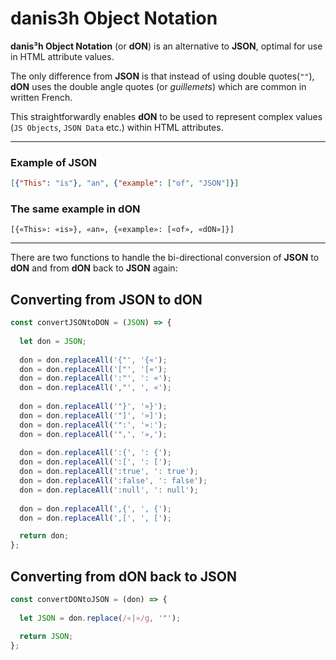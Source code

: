 # danis3h Object Notation
**danis³h Object Notation** (or **dON**) is an alternative to **JSON**, optimal for use in HTML attribute values.

The only difference from **JSON** is that instead of using double quotes(`""`), **dON** uses the double angle quotes (or _guillemets_) which are common in written French.

This straightforwardly enables **dON** to be used to represent complex values (`JS Objects`, `JSON Data` etc.) within HTML attributes.

________

### Example of JSON

```json
[{"This": "is"}, "an", {"example": ["of", "JSON"]}]
```

### The same example in dON
```
[{«This»: «is»}, «an», {«example»: [«of», «dON»]}]
```
________

There are two functions to handle the bi-directional conversion of **JSON** to **dON** and from **dON** back to **JSON** again:

## Converting from JSON to dON

```js
const convertJSONtoDON = (JSON) => {
  
  let don = JSON;
  
  don = don.replaceAll('{"', '{«');
  don = don.replaceAll('["', '[«');
  don = don.replaceAll(':"', ': «');
  don = don.replaceAll(',"', ', «');
  
  don = don.replaceAll('"}', '»}');
  don = don.replaceAll('"]', '»]');
  don = don.replaceAll('":', '»:');
  don = don.replaceAll('",', '»,');
  
  don = don.replaceAll(':{', ': {');
  don = don.replaceAll(':[', ': [');
  don = don.replaceAll(':true', ': true');
  don = don.replaceAll(':false', ': false');
  don = don.replaceAll(':null', ': null');
  
  don = don.replaceAll(',{', ', {');
  don = don.replaceAll(',[', ', [');

  return don;
};
```

## Converting from dON back to JSON

```js
const convertDONtoJSON = (don) => {
  
  let JSON = don.replace(/«|»/g, '"');

  return JSON;
};
```
